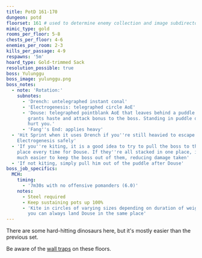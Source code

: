 ```yaml
---
title: PotD 161-170
dungeon: potd
floorset: 161 # used to determine enemy collection and image subdirectory
mimic_type: gold
rooms_per_floor: 5-8
chests_per_floor: 4-6
enemies_per_room: 2-3
kills_per_passage: 4-9
respawns: '5m'
hoard_type: Gold-trimmed Sack
resolution_possible: true
boss: Yulunggu
boss_image: yulunggu.png
boss_notes:
  - note: 'Rotation:'
    subnotes:
      - 'Drench: untelegraphed instant conal'
      - 'Electrogenesis: telegraphed circle AoE'
      - 'Douse: telegraphed pointblank AoE that leaves behind a puddle. Puddle
        grants haste and attack bonus to the boss. Standing in puddle does NOT
        hurt you.'
      - 'Fang''s End: applies heavy'
  - 'Hit Sprint when it uses Drench if you''re still heavied to escape
    Electrogenesis safely'
  - 'If you''re kiting, it is a good idea to try to pull the boss to the same
    place every time for Douse. If they''re all stacked in one place, it''s
    much easier to keep the boss out of them, reducing damage taken'
  - 'If not kiting, simply pull him out of the puddle after Douse'
boss_job_specifics:
  MCH:
    timing:
      - '7m30s with no offensive pomanders (6.0)'
    notes:
      - Steel required
      - Keep sustaining pots up 100%
      - 'Kite in circles of varying sizes depending on duration of weight, so
        you can always land Douse in the same place'
---
```


There are some hard-hitting dinosaurs here, but it's mostly easier than the
previous set.

Be aware of the [wall traps](/wall_traps.html#potd-151-199) on these floors.
